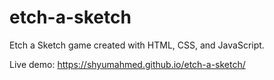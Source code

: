# etch-a-sketch
Etch a Sketch game created with HTML, CSS, and JavaScript.

Live demo: https://shyumahmed.github.io/etch-a-sketch/
